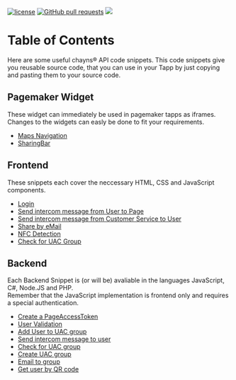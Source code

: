 [![license](https://img.shields.io/github/license/TobitSoftware/chayns-snippets.svg)]() [![GitHub pull requests](https://img.shields.io/github/issues-pr/TobitSoftware/chayns-snippets.svg)]() [![](https://img.shields.io/github/issues-pr-closed-raw/TobitSoftware/chayns-snippets.svg)]()

# Table of Contents
Here are some useful chayns® API code snippets. This code snippets give you reusable source code, that you can use in your Tapp by just copying and pasting them to your source code.

## Pagemaker Widget
These widget can immediately be used in pagemaker tapps as iframes.<br>
Changes to the widgets can easly be done to fit your requirements.

* [Maps Navigation](https://github.com/TobitSoftware/chayns-snippets/tree/master/Widget/MapsNavigation/)
* [SharingBar](https://github.com/TobitSoftware/chayns-snippets/tree/master/Widget/Sharingbar/)

## Frontend
These snippets each cover the neccessary HTML, CSS and JavaScript components. 

* [Login](https://github.com/TobitSoftware/chayns-snippets/tree/master/Frontend/Login.md)
* [Send intercom message from User to Page](https://github.com/TobitSoftware/chayns-snippets/blob/master/Frontend/IntercomMessageToPage.md)
* [Send intercom message from Customer Service to User](https://github.com/TobitSoftware/chayns-snippets/blob/master/Frontend/IntercomMessageToUser.md)
* [Share by eMail](https://github.com/TobitSoftware/chayns-snippets/blob/master/Frontend/ShareByEmail.md)
* [NFC Detection](https://github.com/TobitSoftware/chayns-snippets/blob/master/Frontend/NfcDetection.md)
* [Check for UAC Group](https://github.com/TobitSoftware/chayns-snippets/blob/master/Frontend/CheckForUacGroup.md)

## Backend

Each Backend Snippet is (or will be) avaliable in the languages JavaScript, C#, Node.JS and PHP.<br>
Remember that the JavaScript implementation is frontend only and requires a special authentication.

* [Create a PageAccessToken](https://github.com/TobitSoftware/chayns-snippets/tree/master/Backend/CreatePageAccessToken)
* [User Validation](https://github.com/TobitSoftware/chayns-snippets/tree/master/Backend/UserValidation)
* [Add User to UAC group](https://github.com/TobitSoftware/chayns-snippets/tree/master/Backend/AddUserToUacGroup)
* [Send intercom message to user](https://github.com/TobitSoftware/chayns-snippets/tree/master/Backend/IntercomToUser)
* [Check for UAC group](https://github.com/TobitSoftware/chayns-snippets/tree/master/Backend/CheckForUACGroup)
* [Create UAC group](https://github.com/TobitSoftware/chayns-snippets/tree/master/Backend/CreateUACGroup)
* [Email to group](https://github.com/TobitSoftware/chayns-snippets/tree/master/Backend/EmailToGroup)
* [Get user by QR code](https://github.com/TobitSoftware/chayns-snippets/tree/master/Backend/GetUserByQRCode)

